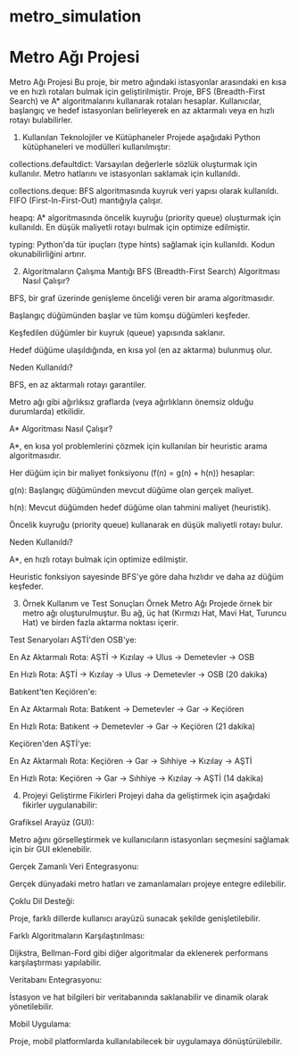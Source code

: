 # metro_simulation
# Metro Ağı Projesi

 Metro Ağı Projesi
Bu proje, bir metro ağındaki istasyonlar arasındaki en kısa ve en hızlı rotaları bulmak için geliştirilmiştir. Proje, BFS (Breadth-First Search) ve A* algoritmalarını kullanarak rotaları hesaplar. Kullanıcılar, başlangıç ve hedef istasyonları belirleyerek en az aktarmalı veya en hızlı rotayı bulabilirler.

1. Kullanılan Teknolojiler ve Kütüphaneler
Projede aşağıdaki Python kütüphaneleri ve modülleri kullanılmıştır:

collections.defaultdict: Varsayılan değerlerle sözlük oluşturmak için kullanılır. Metro hatlarını ve istasyonları saklamak için kullanıldı.

collections.deque: BFS algoritmasında kuyruk veri yapısı olarak kullanıldı. FIFO (First-In-First-Out) mantığıyla çalışır.

heapq: A* algoritmasında öncelik kuyruğu (priority queue) oluşturmak için kullanıldı. En düşük maliyetli rotayı bulmak için optimize edilmiştir.

typing: Python'da tür ipuçları (type hints) sağlamak için kullanıldı. Kodun okunabilirliğini artırır.

2. Algoritmaların Çalışma Mantığı
BFS (Breadth-First Search) Algoritması
Nasıl Çalışır?

BFS, bir graf üzerinde genişleme önceliği veren bir arama algoritmasıdır.

Başlangıç düğümünden başlar ve tüm komşu düğümleri keşfeder.

Keşfedilen düğümler bir kuyruk (queue) yapısında saklanır.

Hedef düğüme ulaşıldığında, en kısa yol (en az aktarma) bulunmuş olur.

Neden Kullanıldı?

BFS, en az aktarmalı rotayı garantiler.

Metro ağı gibi ağırlıksız graflarda (veya ağırlıkların önemsiz olduğu durumlarda) etkilidir.

A* Algoritması
Nasıl Çalışır?

A*, en kısa yol problemlerini çözmek için kullanılan bir heuristic arama algoritmasıdır.

Her düğüm için bir maliyet fonksiyonu (f(n) = g(n) + h(n)) hesaplar:

g(n): Başlangıç düğümünden mevcut düğüme olan gerçek maliyet.

h(n): Mevcut düğümden hedef düğüme olan tahmini maliyet (heuristik).

Öncelik kuyruğu (priority queue) kullanarak en düşük maliyetli rotayı bulur.

Neden Kullanıldı?

A*, en hızlı rotayı bulmak için optimize edilmiştir.

Heuristic fonksiyon sayesinde BFS'ye göre daha hızlıdır ve daha az düğüm keşfeder.

3. Örnek Kullanım ve Test Sonuçları
Örnek Metro Ağı
Projede örnek bir metro ağı oluşturulmuştur. Bu ağ, üç hat (Kırmızı Hat, Mavi Hat, Turuncu Hat) ve birden fazla aktarma noktası içerir.

Test Senaryoları
AŞTİ'den OSB'ye:

En Az Aktarmalı Rota: AŞTİ -> Kızılay -> Ulus -> Demetevler -> OSB

En Hızlı Rota: AŞTİ -> Kızılay -> Ulus -> Demetevler -> OSB (20 dakika)

Batıkent'ten Keçiören'e:

En Az Aktarmalı Rota: Batıkent -> Demetevler -> Gar -> Keçiören

En Hızlı Rota: Batıkent -> Demetevler -> Gar -> Keçiören (21 dakika)

Keçiören'den AŞTİ'ye:

En Az Aktarmalı Rota: Keçiören -> Gar -> Sıhhiye -> Kızılay -> AŞTİ

En Hızlı Rota: Keçiören -> Gar -> Sıhhiye -> Kızılay -> AŞTİ (14 dakika)


4. Projeyi Geliştirme Fikirleri
Projeyi daha da geliştirmek için aşağıdaki fikirler uygulanabilir:

Grafiksel Arayüz (GUI):

Metro ağını görselleştirmek ve kullanıcıların istasyonları seçmesini sağlamak için bir GUI eklenebilir.

Gerçek Zamanlı Veri Entegrasyonu:

Gerçek dünyadaki metro hatları ve zamanlamaları projeye entegre edilebilir.

Çoklu Dil Desteği:

Proje, farklı dillerde kullanıcı arayüzü sunacak şekilde genişletilebilir.

Farklı Algoritmaların Karşılaştırılması:

Dijkstra, Bellman-Ford gibi diğer algoritmalar da eklenerek performans karşılaştırması yapılabilir.

Veritabanı Entegrasyonu:

İstasyon ve hat bilgileri bir veritabanında saklanabilir ve dinamik olarak yönetilebilir.

Mobil Uygulama:

Proje, mobil platformlarda kullanılabilecek bir uygulamaya dönüştürülebilir.
